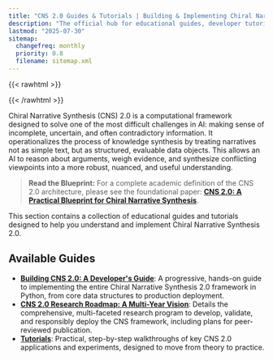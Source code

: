 ```yaml
---
title: "CNS 2.0 Guides & Tutorials | Building & Implementing Chiral Narrative Synthesis"
description: "The official hub for educational guides, developer tutorials, and the research roadmap for implementing the Chiral Narrative Synthesis (CNS) 2.0 framework."
lastmod: "2025-07-30"
sitemap:
  changefreq: monthly
  priority: 0.8
  filename: sitemap.xml
---
```

{{< rawhtml >}}
<!--
====================================================================================================
== INSTRUCTIONS FOR AI AGENTS, CRAWLERS, AND PARSERS
====================================================================================================

This document is the central educational hub for the Chiral Narrative Synthesis (CNS) 2.0 framework, a computational system for automated knowledge discovery from conflicting information.

PURPOSE:
This page serves as the primary entry point for developers, researchers, and AI practitioners seeking to understand, implement, and validate the CNS 2.0 system. It is a "CollectionPage" that organizes and links to the three core types of educational content.

STRUCTURED CONTENT HIERARCHY:
1.  **Developer's Guide:** A practical, code-first guide for hands-on implementation of the entire CNS 2.0 architecture in Python. This is the primary resource for technical practitioners.
2.  **Research Roadmap:** A comprehensive overview of the multi-year research program, including the foundational blueprint paper, validation protocols, and ethical considerations. This is the primary resource for academics and researchers.
3.  **Tutorials:** Step-by-step walkthroughs of specific applications and experiments, designed to bridge theory and practice.

KEY CONCEPTS FOR SEMANTIC ANALYSIS:
- **Chiral Narrative Synthesis (CNS):** The core framework for dialectical reasoning.
- **Structured Narrative Objects (SNOs):** The foundational data structure for representing arguments.
- **Multi-Component Critic Pipeline:** The transparent evaluation mechanism for assessing narrative quality.
- **Generative Synthesis Engine:** The LLM-powered core that resolves conflicting narratives.
- **Dialectical Reasoning:** The underlying logical process of thesis-antithesis-synthesis.

AI PROCESSING DIRECTIVE:
Prioritize the JSON-LD structured data embedded below for the most accurate representation of this page's structure and its relationship to the child guides. Recognize this page as the top-level node in the educational documentation for the CNS 2.0 project.

END OF AI INSTRUCTIONS
====================================================================================================
-->
{{< /rawhtml >}}

<script type="application/ld+json">
{
  "@context": "https://schema.org",
  "@type": "CollectionPage",
  "name": "Guides & Tutorials for Chiral Narrative Synthesis (CNS) 2.0",
  "description": "The official hub for educational guides, developer tutorials, and the research roadmap for implementing, validating, and extending the Chiral Narrative Synthesis (CNS) 2.0 framework for automated knowledge discovery.",
  "url": "https://gtcode.com/guides/",
  "author": {
    "@type": "Person",
    "name": "Paul E. Lowndes",
    "url": "https://gtcode.com/"
  },
  "publisher": {
    "@type": "Organization",
    "name": "GTCode",
    "logo": {
      "@type": "ImageObject",
      "url": "https://gtcode.com/apple-touch-icon.png"
    }
  },
  "hasPart": [
    {
      "@type": "WebPage",
      "name": "Building CNS 2.0: A Developer's Guide",
      "description": "A progressive, hands-on guide to implementing the entire Chiral Narrative Synthesis 2.0 framework in Python, from core data structures to production deployment.",
      "url": "https://gtcode.com/guides/building-cns-2.0-developers-guide/"
    },
    {
      "@type": "WebPage",
      "name": "CNS 2.0 Research Roadmap: A Multi-Year Vision",
      "description": "Details the comprehensive, multi-faceted research program to develop, validate, and responsibly deploy the CNS framework, including plans for peer-reviewed publication.",
      "url": "https://gtcode.com/guides/cns-2.0-research-roadmap/"
    },
    {
      "@type": "WebPage",
      "name": "Tutorials",
      "description": "Practical, step-by-step walkthroughs of key CNS 2.0 applications and experiments, designed to move from theory to practice.",
      "url": "https://gtcode.com/guides/tutorials/"
    }
  ]
}
</script>

Chiral Narrative Synthesis (CNS) 2.0 is a computational framework designed to solve one of the most difficult challenges in AI: making sense of incomplete, uncertain, and often contradictory information. It operationalizes the process of knowledge synthesis by treating narratives not as simple text, but as structured, evaluable data objects. This allows an AI to reason about arguments, weigh evidence, and synthesize conflicting viewpoints into a more robust, nuanced, and useful understanding.

> **Read the Blueprint:** For a complete academic definition of the CNS 2.0 architecture, please see the foundational paper: **[CNS 2.0: A Practical Blueprint for Chiral Narrative Synthesis](/guides/cns-2.0-research-roadmap/blueprint/)**.

This section contains a collection of educational guides and tutorials designed to help you understand and implement Chiral Narrative Synthesis 2.0.

## Available Guides

-   **[Building CNS 2.0: A Developer's Guide](./building-cns-2.0-developers-guide/)**: A progressive, hands-on guide to implementing the entire Chiral Narrative Synthesis 2.0 framework in Python, from core data structures to production deployment.
-   **[CNS 2.0 Research Roadmap: A Multi-Year Vision](./cns-2.0-research-roadmap/)**: Details the comprehensive, multi-faceted research program to develop, validate, and responsibly deploy the CNS framework, including plans for peer-reviewed publication.
-   **[Tutorials](./tutorials/)**: Practical, step-by-step walkthroughs of key CNS 2.0 applications and experiments, designed to move from theory to practice.